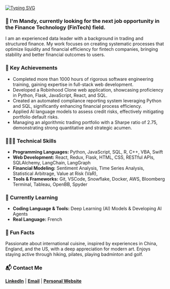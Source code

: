 [![Typing SVG](https://readme-typing-svg.demolab.com?font=Bold+600&size=25&duration=2000&color=4485D7&vCenter=true&multiline=true&repeat=false&width=800&separator=%3C&lines=Hello+there!+Welcome+to+my+Github+😊+)](https://git.io/typing-svg)

### 👋 I'm Mandy, currently looking for the next job opportunity in the Finance Technology (FinTech) field.
I am an experienced data leader with a background in trading and structured finance. My work focuses on creating systematic processes that optimize liquidity and financial efficiency for fintech companies, bringing stability and better financial outcomes to users.

### 🥇 Key Achievements
- Completed more than 1000 hours of rigorous software engineering training, gaining expertise in full-stack web development.
- Developed a Robinhood Clone web application, showcasing proficiency in Python, Flask, JavaScript, React, and SQL.
- Created an automated compliance reporting system leveraging Python and SQL, significantly enhancing financial process efficiency.
- Applied AI language models to assess credit risks, effectively mitigating portfolio default risks.
- Managing an algorithmic trading portfolio with a Sharpe ratio of 2.75, demonstrating strong quantitative and strategic acumen.

### 👩🏻‍💻 Technical Skills
- **Programming Languages:** Python, JavaScript, SQL, R, C++, VBA, Swift
- **Web Development:** React, Redux, Flask, HTML, CSS, RESTful APIs, SQLAlchemy, LangChain, LangGraph
- **Financial Modeling:** Sentiment Analysis, Time Series Analysis, Statistical Arbitrage, Value at Risk (VaR), 
- **Tools & Frameworks:** Git, VSCode, Snowflake, Docker, AWS, Bloomberg Terminal, Tableau, OpenBB, Spyder

### 📖 Currently Learning
- **Coding Language & Tools:** Deep Learning (AI) Models & Developing AI Agents
- **Real Language:** French

### 🌟 Fun Facts
Passionate about international cuisine, inspired by experiences in China, England, and the US, with a deep appreciation for modern art. 
Enjoys staying active through hiking, pilates, playing badminton and golf.

### 📬 Contact Me
[**LinkedIn**](https://www.linkedin.com/in/mandycpan/)  |  [**Email**](mailto:mandyphc@gmail.com)  |  [**Personal Website**](https://mandypan.io/)




